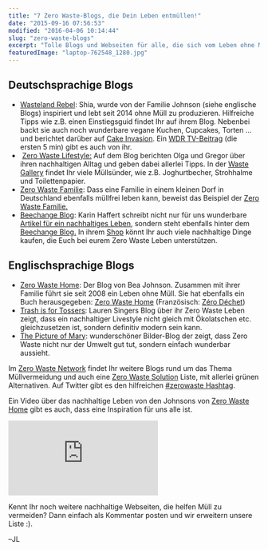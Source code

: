 ```yaml
---
title: "7 Zero Waste-Blogs, die Dein Leben entmüllen!"
date: "2015-09-16 07:56:53"
modified: "2016-04-06 10:14:44"
slug: "zero-waste-blogs"
excerpt: "Tolle Blogs und Webseiten für alle, die sich vom Leben ohne Müll inspirieren lassen wollen."
featuredImage: "laptop-762548_1280.jpg"
---
```


## Deutschsprachige Blogs

*   [Wasteland Rebel](http://wastelandrebel.com/de/): Shia, wurde von der Familie Johnson (siehe englische Blogs) inspiriert und lebt seit 2014 ohne Müll zu produzieren. Hilfreiche Tipps wie z.B. einen Einstiegsguid findet Ihr auf ihrem Blog. Nebenbei backt sie auch noch wunderbare vegane Kuchen, Cupcakes, Torten ... und berichtet darüber auf [Cake Invasion](http://cakeinvasion.de/). Ein [WDR TV-Beitrag](http://www1.wdr.de/mediathek/video/sendungen/lokalzeit/lokalzeit/videogegendaswegwefenshiaausbochumversuchtzulebenohnemuellzumachen100.html) (die ersten 5 min) gibt es auch von ihr.
*    [Zero Waste Lifestyle:](http://www.zerowastelifestyle.de/) Auf dem Blog berichten Olga und Gregor über ihren nachhaltigen Alltag und geben dabei allerlei Tipps. In der [Waste Gallery](http://www.zerowastelifestyle.de/waste-gallery-2/#mg) findet Ihr viele Müllsünder, wie z.B. Joghurtbecher, Strohhalme und Toilettenpapier.
*   [Zero Waste Familie](http://www.zerowastefamilie.de/): Dass eine Familie in einem kleinen Dorf in Deutschland ebenfalls müllfrei leben kann, beweist das Beispiel der [Zero Waste Familie.](http://www.zerowastefamilie.de/)
*   [Beechange Blog](http://www.beechange.com/blog/#): Karin Haffert schreibt nicht nur für uns wunderbare [Artikel für ein nachhaltiges Leben](https://www.veganblatt.com/t/zero-waste), sondern steht ebenfalls hinter dem [Beechange Blog.](http://www.beechange.com/blog/#) In ihrem [Shop](http://www.beechange.com/) könnt Ihr auch viele nachhaltige Dinge kaufen, die Euch bei eurem Zero Waste Leben unterstützen.

## Englischsprachige Blogs

*   [Zero Waste Home](http://www.zerowastehome.com/): Der Blog von Bea Johnson. Zusammen mit ihrer Familie führt sie seit 2008 ein Leben ohne Müll. Sie hat ebenfalls ein Buch herausgegeben: [Zero Waste Home](http://www.amazon.com/Zero-Waste-Home-Ultimate-Simplifying/dp/1451697686/ref=sr_1_1?ie=UTF8&qid=1422909510&sr=8-1&keywords=zero+waste&pebp=1422909514317&peasin=1451697686) (Französisch: [Zéro Déchet](http://www.amazon.fr/Z%C3%A9ro-d%C3%A9chet-Johnson-Bea/dp/2352042577/ref=sr_1_1?ie=UTF8&qid=1378977214&sr=8-1&keywords=zero+dechet))
*   [Trash is for Tossers](http://www.trashisfortossers.com/): Lauren Singers Blog über ihr Zero Waste Leben zeigt, dass ein nachhaltiger Livestyle nicht gleich mit Ökolatschen etc. gleichzusetzen ist, sondern definitiv modern sein kann.
*   [The Picture of Mary](http://www.gittemary.com/): wunderschöner Bilder-Blog der zeigt, dass Zero Waste nicht nur der Umwelt gut tut, sondern einfach wunderbar aussieht.

Im [Zero Waste Network](http://zerowastebloggersnetwork.com/network-members/) findet Ihr weitere Blogs rund um das Thema Müllvermeidung und auch eine [Zero Waste Solution](http://zerowastebloggersnetwork.com/our-zero-waste-solutions/) Liste, mit allerlei grünen Alternativen. Auf Twitter gibt es den hilfreichen [#zerowaste Hashtag](https://twitter.com/hashtag/zerowaste?lang=de).

Ein Video über das nachhaltige Leben von den Johnsons von [Zero Waste Home](http://www.zerowastehome.com/) gibt es auch, dass eine Inspiration für uns alle ist.

<iframe src="https://www.youtube.com/embed/qXTS5UVtb5s" width="300" height="150" frameborder="0" allowfullscreen="allowfullscreen"></iframe>

Kennt Ihr noch weitere nachhaltige Webseiten, die helfen Müll zu vermeiden? Dann einfach als Kommentar posten und wir erweitern unsere Liste :).

–JL